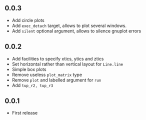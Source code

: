 ## 0.0.3
- Add circle plots
- Add `exec_detach` target, allows to plot several windows.
- Add `silent` optional argument, allows to silence gnuplot errors

## 0.0.2
- Add facilities to specify xtics, ytics and ztics
- Set horizontal rather than vertical layout for `Line.line`
- Simple box plots
- Remove useless `plot_matrix` type
- Remove `plot` and labelled argument for `run`
- Add `tup_r2, tup_r3`

## 0.0.1
- First release
